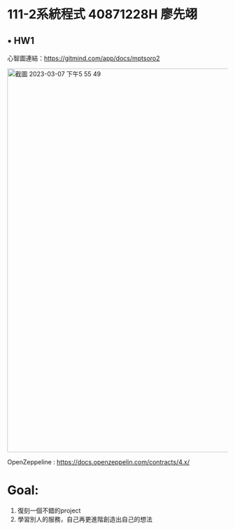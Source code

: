 # 111-2系統程式 40871228H 廖先翊

## • HW1

心智圖連結：https://gitmind.com/app/docs/mptsoro2

<img width="878" alt="截圖 2023-03-07 下午5 55 49" src="https://user-images.githubusercontent.com/104251978/223387615-cde13a52-15c9-4c50-8e51-091924295c5a.png">


OpenZeppeline : https://docs.openzeppelin.com/contracts/4.x/

# Goal:
1. 復刻一個不錯的project
2. 學習別人的服務，自己再更進階創造出自己的想法
